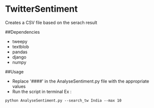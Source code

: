 # TwitterSentiment
Creates a CSV file based on the serach result

##Dependencies

* tweepy 
* textblob 
* pandas
* django
* numpy

##Usage

* Replace '####' in the AnalyseSentiment.py file with the appropriate values
* Run the script in terminal Ex :

```
python AnalyseSentiment.py --search_tw India --max 10
```
